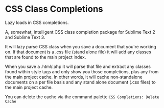CSS Class Completions
===================

Lazy loads in CSS completions.

A, somewhat, intelligent CSS class completion package for Sublime Text 2 and Sublime Text 3.


It will lazy parse CSS class when you save a document that you're working on. If that document is a .css file (stand alone file) it will add any classes that are found to the main project index.

When you save a .html/.php it will parse that file and extract any classes found within style tags and only show you those completions, plus any from the main project cache. In other words, it will cache non-standalone documents on a per file basis and any stand alone document (.css files) to the main project cache.

You can delete the cache via the command palette `CSS Completions: Delete Cache`
